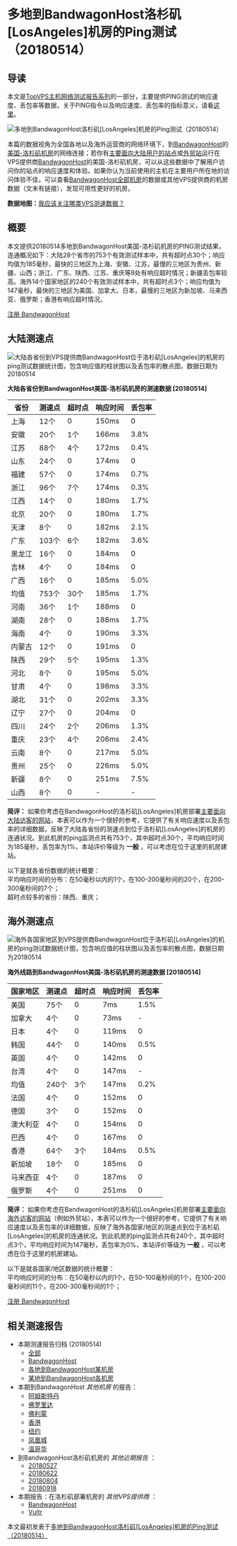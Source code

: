 #  多地到BandwagonHost洛杉矶[LosAngeles]机房的Ping测试（20180514） 

## 导读

本文是[TopVPS主机网络测试报告系列](https://vps123.top/pingtest)的一部分，主要提供PING测试的响应速度、丢包率等数据，关于PING指令以及响应速度、丢包率的指标意义，请看[这里](https://vps123.top/what-is-ping.html)。

![多地到BandwagonHost洛杉矶\[LosAngeles\]机房的Ping测试（20180514）](/images/thumbnails/to_bwg_LosAngeles.png)

本篇的数据视角为全国各地以及海外运营商的网络环境下，到[BandwagonHost](https://vps123.top/go/bwg)的[美国-洛杉矶机房](https://vps123.top/bandwagon-facilities.html#losangeles)的网络连接；若你有[主要面向大陆用户的站点](https://vps123.top/website-for-mainland-users.html)或[外贸站](https://vps123.top/website-for-internation-trade.html)运行在VPS提供商[BandwagonHost](https://vps123.top/go/bwg)的美国-洛杉矶机房，可以从这些数据中了解用户访问你的站点的响应速度和体验。如果你认为当前使用的主机在主要用户所在地的访问体验不佳，可以查看[BandwagonHost全部机房](/bandwagon/isp/china/20180514-bandwagon-isp-china.md)的数据或其他VPS提供商的机房数据（文末有链接），发现可用性更好的机房。

**数据地图：**[我应该关注哪类VPS测速数据？](https://vps123.top/find-pingtest-data-you-need.html)

## 概要

本文提供20180514多地到BandwagonHost美国-洛杉矶机房的PING测试结果，连通概况如下：大陆28个省市的753个有效测试样本中，共有超时点30个；响应均值为185毫秒，最快的三地区为上海、安徽、江苏，最慢的三地区为贵州、新疆、山西；浙江、广东、陕西、江苏、重庆等8处有响应超时情况；新疆丢包率较高。海外14个国家地区的240个有效测试样本中，共有超时点3个；响应均值为147毫秒，最快的三地区为美国、加拿大、日本，最慢的三地区为新加坡、马来西亚、俄罗斯；香港有响应超时情况。

[注册 BandwagonHost](https://vps123.top/go/bwg/_btn1)

## 大陆测速点

![大陆各省份到VPS提供商BandwagonHost位于洛杉矶\[LosAngeles\]的机房的ping测试数据统计图，包含响应值的柱状图以及丢包率的散点图，数据日期为20180514](/images/pingtests/bwg_20180514/plot_idc_bwg_usa-losangeles_20180514_mainland.png)

**大陆各省份到BandwagonHost美国-洛杉矶机房的测速数据 [20180514]**

省份 | 测速点 | 超时点 | 响应时间 | 丢包率  
---|---|---|---|---  
上海 | 12个 | 0 | 150ms | 0  
安徽 | 20个 | 1个 | 166ms | 3.8%  
江苏 | 88个 | 4个 | 172ms | 0.4%  
山东 | 24个 | 0 | 174ms | 0  
福建 | 57个 | 0 | 174ms | 0.7%  
浙江 | 96个 | 7个 | 174ms | 0.3%  
江西 | 14个 | 0 | 180ms | 1.7%  
北京 | 20个 | 0 | 180ms | 1.7%  
天津 | 8个 | 0 | 182ms | 2.1%  
广东 | 103个 | 6个 | 182ms | 3.6%  
黑龙江 | 16个 | 0 | 184ms | 0  
吉林 | 4个 | 0 | 184ms | 0  
广西 | 16个 | 0 | 185ms | 5.0%  
均值 | 753个 | 30个 | 185ms | 1.7%  
河南 | 36个 | 1个 | 188ms | 0  
湖南 | 28个 | 0 | 188ms | 1.7%  
海南 | 4个 | 0 | 190ms | 3.3%  
内蒙古 | 12个 | 0 | 191ms | 0  
陕西 | 29个 | 5个 | 195ms | 1.3%  
河北 | 8个 | 0 | 195ms | 5.0%  
甘肃 | 4个 | 0 | 198ms | 3.3%  
湖北 | 31个 | 0 | 202ms | 3.3%  
辽宁 | 27个 | 0 | 204ms | 0  
四川 | 24个 | 2个 | 206ms | 1.3%  
重庆 | 23个 | 4个 | 206ms | 2.4%  
云南 | 8个 | 0 | 217ms | 5.0%  
贵州 | 25个 | 0 | 226ms | 5.0%  
新疆 | 8个 | 0 | 251ms | 7.5%  
山西 | 8个 | 0 | - | -  
  
**简评：** 如果你考虑在BandwagonHost的洛杉矶[LosAngeles]机房部署[主要面向大陆访客的网站](website-for-mainland-users.html)，本表可以作为一个很好的参考，它提供了有关响应速度以及丢包率的详细数据，反映了大陆各省份的测速点到位于洛杉矶[LosAngeles]的机房的连通状况。到此机房的ping监测点共有753个，其中超时点30个，平均响应时间为185毫秒，丢包率为1%，本站评价等级为 **一般** ，可以考虑在位于这里的机房建站。

以下是就各省份数据的统计概要：  
平均响应时间的分布：在50毫秒以内的1个，在100-200毫秒间的20个，在200-300毫秒间的7个；  
超时点较多的省份：陕西、重庆；

## 海外测速点

![海外各国家地区到VPS提供商BandwagonHost位于洛杉矶\[LosAngeles\]的机房的ping测试数据统计图，包含响应值的柱状图以及丢包率的散点图，数据日期为20180514](/images/pingtests/bwg_20180514/plot_idc_bwg_usa-losangeles_20180514_overseas.png)

**海外线路到BandwagonHost美国-洛杉矶机房的测速数据 [20180514]**

国家地区 | 测速点 | 超时点 | 响应时间 | 丢包率  
---|---|---|---|---  
美国 | 75个 | 0 | 7ms | 1.5%  
加拿大 | 4个 | 0 | 73ms | -  
日本 | 4个 | 0 | 119ms | 0  
韩国 | 44个 | 0 | 140ms | 0.5%  
英国 | 4个 | 0 | 142ms | 0  
台湾 | 4个 | 0 | 147ms | -  
均值 | 240个 | 3个 | 147ms | 0.2%  
法国 | 4个 | 0 | 152ms | 0  
德国 | 3个 | 0 | 152ms | 0  
澳大利亚 | 4个 | 0 | 154ms | 0  
巴西 | 4个 | 0 | 167ms | 0  
香港 | 64个 | 3个 | 184ms | 0.5%  
新加坡 | 18个 | 0 | 185ms | 0  
马来西亚 | 4个 | 0 | 187ms | 0  
俄罗斯 | 4个 | 0 | 251ms | 0  
  
**简评：** 如果你考虑在BandwagonHost的洛杉矶[LosAngeles]机房部署[主要面向海外访客的网站](https://vps123.top/website-for-internation-trade.html)（例如外贸站），本表可以作为一个很好的参考，它提供了有关响应速度以及丢包率的详细数据，反映了海外各国家/地区的测速点到位于洛杉矶[LosAngeles]的机房的连通状况。到此机房的ping监测点共有240个，其中超时点3个，平均响应时间为147毫秒，丢包率为0%，本站评价等级为 **一般** ，可以考虑在位于这里的机房建站。

以下是就各国家/地区数据的统计概要：  
平均响应时间的分布：在50毫秒以内的1个，在50-100毫秒间的1个，在100-200毫秒间的11个，在200-300毫秒间的1个；

[注册 BandwagonHost](https://vps123.top/go/bwg/_btn2)

## 相关测速报告

  * 本期测速报告归档 (20180514) 
    * [全部](https://vps123.top/pingtests/20180514 "本期各VPS提供商全部测速报告")
    * [BandwagonHost](https://vps123.top/pingtests/idc-bandwagon/20180514 "本期BandwagonHost的全部测速报告")
    * [各地到BandwagonHost某机房](https://vps123.top/pingtests/idc-bandwagon/isp-global/20180514 "以BandwagonHost某机房为关注对象的视角，横向比较大陆各省份、海外各国家地区")
    * [某地到BandwagonHost各机房](https://vps123.top/pingtests/idc-bandwagon/facility-all/20180514 "以大陆某省份为关注对象的视角，横向比较BandwagonHost各机房")
  * 本期到BandwagonHost _其他机房_ 的报告： 
    * [阿姆斯特丹](/bandwagon/idc/amsterdam/20180514-bandwagon-idc-amsterdam.md "多地到BandwagonHost阿姆斯特丹机房的Ping测试 20180514")
    * [佛罗里达](/bandwagon/idc/florida/20180514-bandwagon-idc-florida.md "多地到BandwagonHost佛罗里达机房的Ping测试 20180514")
    * [佛利蒙](/bandwagon/idc/fremont/20180514-bandwagon-idc-fremont.md "多地到BandwagonHost佛利蒙机房的Ping测试 20180514")
    * [香港](/bandwagon/idc/hongkong/20180514-bandwagon-idc-hongkong.md "多地到BandwagonHost香港机房的Ping测试 20180514")
    * [纽约](/bandwagon/idc/newyork/20180514-bandwagon-idc-newyork.md "多地到BandwagonHost纽约机房的Ping测试 20180514")
    * [凤凰城](/bandwagon/idc/phoenix/20180514-bandwagon-idc-phoenix.md "多地到BandwagonHost凤凰城机房的Ping测试 20180514")
    * [温哥华](/bandwagon/idc/vancouver/20180514-bandwagon-idc-vancouver.md "多地到BandwagonHost温哥华机房的Ping测试 20180514")
  * 到BandwagonHost洛杉矶机房的 _其他近期报告_ ： 
    * [20180527](/bandwagon/idc/losangeles/20180527-bandwagon-idc-losangeles.md "多地到BandwagonHost洛杉矶机房的Ping测试 20180527")
    * [20180622](/bandwagon/idc/losangeles/20180622-bandwagon-idc-losangeles.md "多地到BandwagonHost洛杉矶机房的Ping测试 20180622")
    * [20180804](/bandwagon/idc/losangeles/20180804-bandwagon-idc-losangeles.md "多地到BandwagonHost洛杉矶机房的Ping测试 20180804")
    * [20180918](/bandwagon/idc/losangeles/20180918-bandwagon-idc-losangeles.md "多地到BandwagonHost洛杉矶机房的Ping测试 20180918")
  * 本期报告：在洛杉矶部署机房的 _其他VPS提供商_ ： 
    * [BandwagonHost](/bandwagon/idc/losangeles/20180514-bwg-idc-losangeles.md "多地到BandwagonHost洛杉矶机房的Ping测试 20180514")
    * [Vultr](/vultr/idc/losangeles/20180514-vultr-idc-losangeles.md "多地到Vultr洛杉矶机房的Ping测试 20180514")



本文最初发表于[多地到BandwagonHost洛杉矶[LosAngeles]机房的Ping测试（20180514）](https://vps123.top/pingtest/20180514-bandwagon-idc-losangeles.html)
